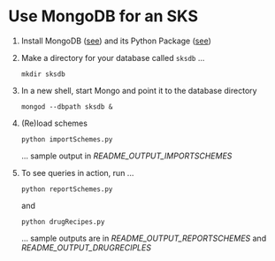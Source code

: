 # Use MongoDB for an SKS 

  1. Install MongoDB ([see](http://docs.mongodb.org/manual/installation/)) and its Python Package ([see](http://api.mongodb.org/python/current/installation.html))

  2. Make a directory for your database called `sksdb` ...

         mkdir sksdb

  3. In a new shell, start Mongo and point it to the database directory

         mongod --dbpath sksdb & 

  4. (Re)load schemes

         python importSchemes.py

     ... sample output in _README_OUTPUT_IMPORTSCHEMES_

  5. To see queries in action, run ...

         python reportSchemes.py

     and

         python drugRecipes.py

     ... sample outputs are in _README_OUTPUT_REPORTSCHEMES_ and _README_OUTPUT_DRUGRECIPLES_
